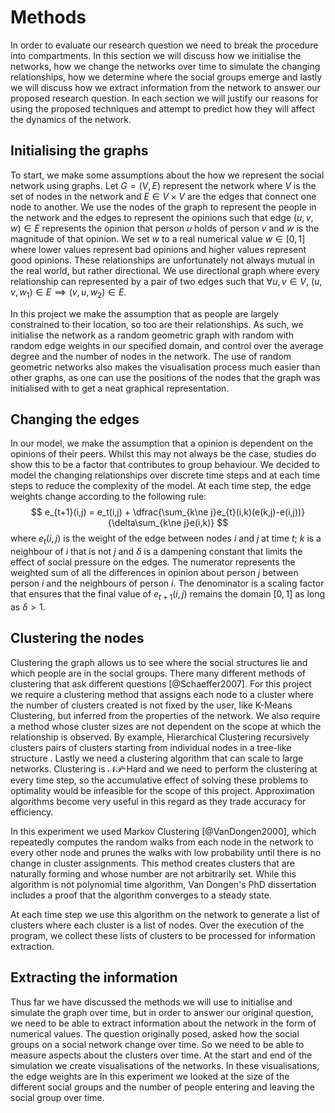 # Methods

<!--

Method Layout

- Initialising the graphs
- Iterating the graphs over time
- Clustering the graphs
- Extracting Information out of the graphs
**Why do we choose these approaches?**

-->

In order to evaluate our research question we need to break the procedure into compartments. In this section we will discuss how we initialise the networks, how we change the networks over time to simulate the changing relationships, how we determine where the social groups emerge and lastly we will discuss how we extract information from the network to answer our proposed research question.
In each section we will justify our reasons for using the proposed techniques and attempt to predict how they will affect the dynamics of the network.

## Initialising the graphs

<!--

assumptions about the network
- nodes as people
- edges as relationships
  - [0,1] bad to good
  - [-1,1] bad to good
  - absence of edges to represent not knowing the person

-->

To start, we make some assumptions about the how we represent the social network using graphs. Let $G = (V,E)$ represent the network where $V$ is the set of nodes in the network and $E \in V \times V$ are the edges that connect one node to another. We use the nodes of the graph to represent the people in the network and the edges to represent the opinions such that edge $(u,v,w) \in E$ represents the opinion that person $u$ holds of person $v$ and $w$ is the magnitude of that opinion. We set $w$ to a real numerical value $w \in [0,1]$ where lower values represent bad opinions and higher values represent good opinions. These relationships are unfortunately not always mutual in the real world, but rather directional. We use directional graph where every relationship can represented by a pair of two edges such that $\forall u,v\in V,\ (u,v,w_{1})\in E\implies(v,u,w_{2})\in E$.

In this project we make the assumption that as people are largely constrained to their location, so too are their relationships.
As such, we initialise the network as a random geometric graph with random with random edge weights in our specified domain, and control over the average degree and the number of nodes in the network.
The use of random geometric networks also makes the visualisation process much easier than other graphs, as one can use the positions of the nodes that the graph was initialised with to get a neat graphical representation.

## Changing the edges

<!--

- we propose the following method as our iteration method TODO: insert equation
- explain the equation
  - original plus some difference
  - calibrating based on the opinions of our friends
  - introducing noise

-->

In our model, we make the assumption that a opinion is dependent on the opinions of their peers. Whilst this may not always be the case, studies do show this to be a factor that contributes to group behaviour<!--TODO: cite-->. We decided to model the changing relationships over discrete time steps and at each time steps to reduce the complexity of the model. At each time step, the edge weights change according to the following rule:
$$
e_{t+1}(i,j) = e_t(i,j) + 
\dfrac{\sum_{k\ne j}e_{t}(i,k)(e(k,j)-e(i,j))}{\delta\sum_{k\ne j}e(i,k)}
$$
where $e_{t}(i,j)$ is the weight of the edge between nodes $i$ and
$j$ at time $t$; $k$ is a neighbour of $i$ that is not $j$ and $\delta$ is a dampening constant that limits the effect of social pressure on the edges. The
numerator represents the weighted sum of all the differences in opinion
about person $j$ between person $i$ and the neighbours of person
$i$. The denominator is a scaling factor that ensures that the final
value of $e_{t+1}(i,j)$ remains the domain $[0,1]$ as long as $\delta > 1$.

## Clustering the nodes

<!--

Aim of clustering:
- minimise total distance in cluster vs out cluster
- use equations to explain

Markov Clustering
- clustering by computing the random walks from i to j and pruning the edges until best random walks remain.

-->

Clustering the graph allows us to see where the social structures lie and which people are in the social groups. There many different methods of clustering that ask different questions [@Schaeffer2007]. 
For this project we require a clustering method that assigns each node to a cluster where the number of clusters created is not fixed by the user, like K-Means Clustering, but inferred from the properties of the network.
We also require a method whose cluster sizes are not dependent on the scope at which the relationship is observed. By example, Hierarchical Clustering recursively clusters pairs of clusters starting from individual nodes in a tree-like structure .
Lastly we need a clustering algorithm that can scale to large networks. Clustering is $\mathcal{NP}$-Hard and we need to perform the clustering at every time step, so the accumulative effect of solving these problems to optimality would be infeasible for the scope of this project. Approximation algorithms become very useful in this regard as they trade accuracy for efficiency.

In this experiment we used Markov Clustering [@VanDongen2000], which repeatedly computes the random walks from each node in the network to every other node and prunes the walks with low probability until there is no change in cluster assignments.
This method creates clusters that are naturally forming and whose number are not arbitrarily set. While this algorithm is not polynomial time algorithm, Van Dongen's PhD dissertation includes a proof that the algorithm converges to a steady state.

At each time step we use this algorithm on the network to generate a list of clusters where each cluster is a list of nodes. Over the execution of the program, we collect these lists of clusters to be processed for information extraction.

## Extracting the information

<!--

This is maybe the most important section
- Visualisation
- Size of each nodes cluster
- Number of people entering and leaving a cluster
  - tracking the cluster by edit distance
    - define this edit distance

-->

Thus far we have discussed the methods we will use to initialise and simulate the graph over time, but in order to answer our original question, we need to be able to extract information about the network in the form of numerical values. 
The question originally posed, asked how the social groups on a social network change over time. 
So we need to be able to measure aspects about the clusters over time. 
At the start and end of the simulation we create visualisations of the networks. In these visualisations, the edge weights are
In this experiment we looked at the size of the different social groups and the number of people entering and leaving the social group over time.

<!--TODO: justify why no real-world data-->

